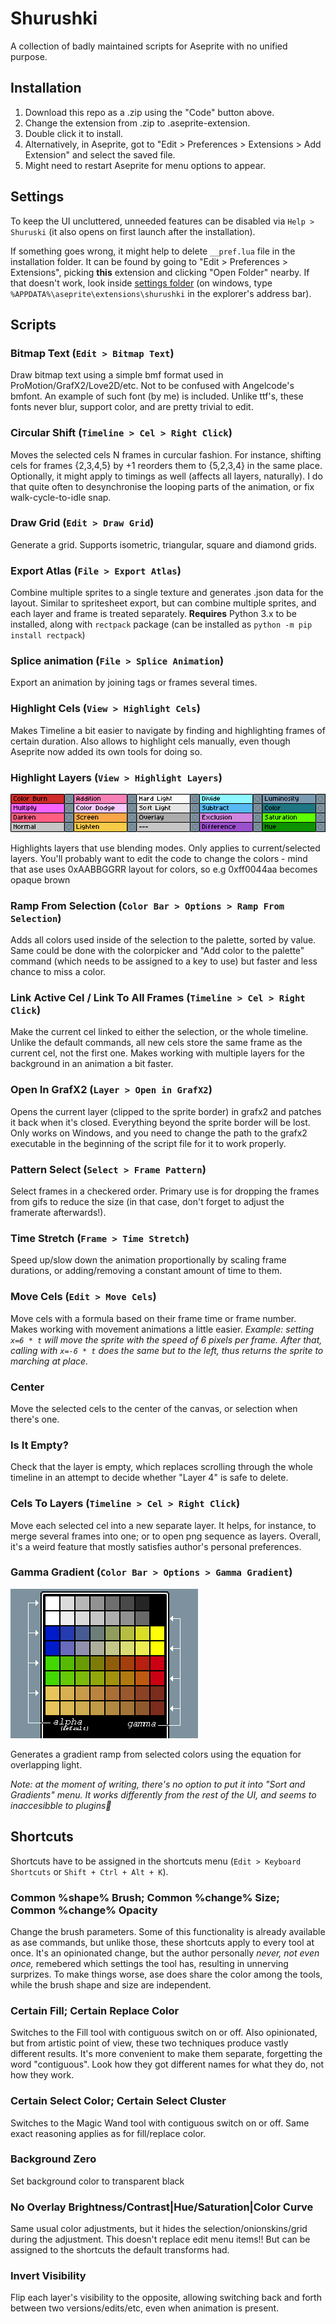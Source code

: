 # Shurushki

A collection of badly maintained scripts for Aseprite with no unified purpose.

## Installation
1. Download this repo as a .zip using the "Code" button above. 
1. Change the extension from .zip to .aseprite-extension.
1. Double click it to install. 
1. Alternatively, in Aseprite, got to "Edit > Preferences > Extensions > Add Extension" and select the saved file.
1. Might need to restart Aseprite for menu options to appear.

## Settings

To keep the UI uncluttered, unneeded features can be disabled via `Help > Shuruski` (it also opens on first launch after the installation).

If something goes wrong, it might help to delete `__pref.lua` file in the installation folder. It can be found by going to "Edit > Preferences > Extensions", picking **this** extension and clicking "Open Folder" nearby. If that doesn't work, look inside [settings folder](https://www.aseprite.org/docs/preferences-folder/) (on windows, type `%APPDATA%\aseprite\extensions\shurushki` in the explorer's address bar).

## Scripts

### Bitmap Text (`Edit > Bitmap Text`)

Draw bitmap text using a simple bmf format used in ProMotion/GrafX2/Love2D/etc. Not to be confused with Angelcode's bmfont. An example of such font (by me) is included. Unlike ttf's, these fonts never blur, support color, and are pretty trivial to edit.

### Circular Shift (`Timeline > Cel > Right Click`)

Moves the selected cels N frames in curcular fashion. For instance, shifting cels for frames {2,3,4,5} by +1 reorders them to {5,2,3,4} in the same place. Optionally, it might apply to timings as well (affects all layers, naturally). I do that quite often to desynchronise the looping parts of the animation, or fix walk-cycle-to-idle snap.

### Draw Grid (`Edit > Draw Grid`)

Generate a grid. Supports isometric, triangular, square and diamond grids.

### Export Atlas (`File > Export Atlas`)

Combine multiple sprites to a single texture and generates .json data for the layout. Similar to spritesheet export, but can combine multiple sprites, and each layer and frame is treated separately.
**Requires** Python 3.x to be installed, along with `rectpack` package (can be installed as `python -m pip install rectpack`)

### Splice animation (`File > Splice Animation`)

Export an animation by joining tags or frames several times.

### Highlight Cels (`View > Highlight Cels`)

Makes Timeline a bit easier to navigate by finding and highlighting frames of certain duration. Also allows to highlight cels manually, even though Aseprite now added its own tools for doing so.

### Highlight Layers (`View > Highlight Layers`)
![example](readme_files/layers.png)

Highlights layers that use blending modes. Only applies to current/selected layers. You'll probably want to edit the code to change the colors - mind that ase uses 0xAABBGGRR layout for colors, so e.g 0xff0044aa becomes opaque brown

### Ramp From Selection (`Color Bar > Options > Ramp From Selection`)

Adds all colors used inside of the selection to the palette, sorted by value. Same could be done with the colorpicker and "Add color to the palette" command (which needs to be assigned to a key to use) but faster and less chance to miss a color.

### Link Active Cel / Link To All Frames (`Timeline > Cel > Right Click`)

Make the current cel linked to either the selection, or the whole timeline. Unlike the default commands, all new cels store the same frame as the current cel, not the first one. Makes working with multiple layers for the background in an animation a bit faster.

### Open In GrafX2 (`Layer > Open in GrafX2`)

Opens the current layer (clipped to the sprite border) in grafx2 and patches it back when it's closed. Everything beyond the sprite border will be lost. Only works on Windows, and you need to change the path to the grafx2 executable in the beginning of the script file for it to work properly.

### Pattern Select (`Select > Frame Pattern`)

Select frames in a checkered order. Primary use is for dropping the frames from gifs to reduce the size (in that case, don't forget to adjust the framerate afterwards!).

### Time Stretch (`Frame > Time Stretch`)

Speed up/slow down the animation proportionally by scaling frame durations, or adding/removing a constant amount of time to them.

### Move Cels (`Edit > Move Cels`)

Move cels with a formula based on their frame time or frame number. Makes working with movement animations a little easier. 
*Example: setting `x=6 * t` will move the sprite with the speed of 6 pixels per frame. After that, calling with `x=-6 * t` does the same but to the left, thus returns the sprite to marching at place.*

### Center

Move the selected cels to the center of the canvas, or selection when there's one.


### Is It Empty?

Check that the layer is empty, which replaces scrolling through the whole timeline in an attempt to decide whether "Layer 4" is safe to delete.


### Cels To Layers (`Timeline > Cel > Right Click`)

Move each selected cel into a new separate layer. It helps, for instance, to merge several frames into one; or to open png sequence as layers. Overall, it's a weird feature that mostly satisfies author's personal preferences.

### Gamma Gradient (`Color Bar > Options > Gamma Gradient`)
![example](readme_files/gamma.png)

Generates a gradient ramp from selected colors using the equation for overlapping light.

*Note: at the moment of writing, there's no option to put it into "Sort and Gradients" menu. It works differently from the rest of the UI, and seems to inaccesibble to plugins🤷*

## Shortcuts

Shortcuts have to be assigned in the shortcuts menu (`Edit > Keyboard Shortcuts` or `Shift + Ctrl + Alt + K`).

### Common %shape% Brush; Common %change% Size; Common %change% Opacity

Change the brush parameters. Some of this functionality is already available as ase commands, but unlike those, these shortcuts apply to every tool at once. It's an opinionated change, but the author personally *never, not even once,* remebered which settings the tool has, resulting in unnerving surprizes. To make things worse, ase does share the color among the tools, while the brush shape and size are independent.

### Certain Fill; Certain Replace Color

Switches to the Fill tool with contiguous switch on or off. Also opinionated, but from artistic point of view, these two techniques produce vastly different results. It's more convenient to make them separate, forgetting the word "contiguous". Look how they got different names for what they do, not how they work.

### Certain Select Color; Certain Select Cluster

Switches to the Magic Wand tool with contiguous switch on or off. Same exact reasoning applies as for fill/replace color.

### Background Zero

Set background color to transparent black

### No Overlay Brightness/Contrast|Hue/Saturation|Color Curve

Same usual color adjustments, but it hides the selection/onionskins/grid during the adjustment. This doesn't replace edit menu items!! But can be assigned to the shortcuts the default transforms had.

### Invert Visibility

Flip each layer's visibility to the opposite, allowing switching back and forth between two versions/edits/etc, even when animation is present.